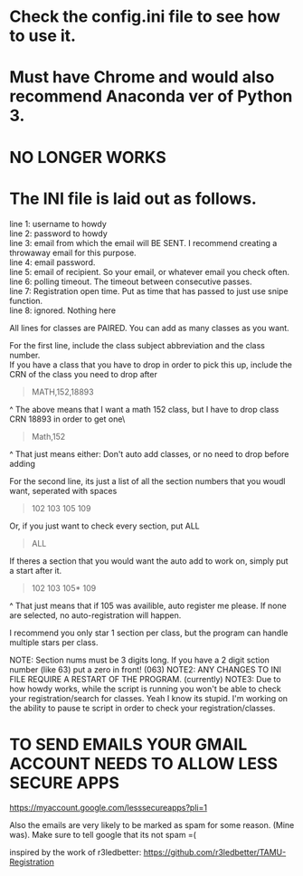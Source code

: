# Check the config.ini file to see how to use it.
# Must have Chrome and would also recommend Anaconda ver of Python 3.
# NO LONGER WORKS


# The INI file is laid out as follows.
line 1: username to howdy\
line 2: password to howdy\
line 3: email from which the email will BE SENT. I recommend creating a throwaway email for this purpose.\
line 4: email password.\
line 5: email of recipient. So your email, or whatever email you check often.\
line 6: polling timeout. The timeout between consecutive passes.\
line 7: Registration open time. Put as time that has passed to just use snipe function.\
line 8: ignored. Nothing here

All lines for classes are PAIRED.
You can add as many classes as you want.

For the first line, include the class subject abbreviation and the class number.\
If you have a class that you have to drop in order to pick this up, include the CRN of the class you need to drop after
>MATH,152,18893

^ The above means that I want a math 152 class, but I have to drop class CRN 18893 in order to get one\
>Math,152

^ That just means either: Don't auto add classes, or no need to drop before adding

For the second line, its just a list of all the section numbers that you woudl want, seperated with spaces
>102 103 105 109

Or, if you just want to check every section, put ALL
>ALL

If theres a section that you would want the auto add to work on, simply put a start after it.
>102 103 105* 109

^ That just means that if 105 was availible, auto register me please. If none are selected, no auto-registration will happen.

I recommend you only star 1 section per class, but the program can handle multiple stars per class.

NOTE: Section nums must be 3 digits long. If you have a 2 digit sction number (like 63) put a zero in front! (063)
NOTE2: ANY CHANGES TO INI FILE REQUIRE A RESTART OF THE PROGRAM. (currently)
NOTE3: Due to how howdy works, while the script is running you won't be able to check your registration/search for classes. Yeah I know its stupid. I'm working on the ability to pause te script in order to check your registration/classes.



# TO SEND EMAILS YOUR GMAIL ACCOUNT NEEDS TO ALLOW LESS SECURE APPS
https://myaccount.google.com/lesssecureapps?pli=1

Also the emails are very likely to be marked as spam for some reason. (Mine was). Make sure to tell google that its not spam =(




inspired by the work of r3ledbetter: https://github.com/r3ledbetter/TAMU-Registration
